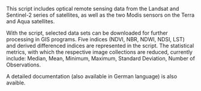 This script includes optical remote sensing data from the Landsat and Sentinel-2 series of satellites, as well as the two Modis sensors on the Terra and Aqua satellites.

With the script, selected data sets can be downloaded for further processing in GIS programs. Five indices (NDVI, NBR, NDWI, NDSI, LST) and derived differenced indices are represented in the script. The statistical metrics, with which the respective image collections are reduced, currently include: Median, Mean, Minimum, Maximum, Standard Deviation, Number of Observations.

A detailed documentation (also available in German language) is also avaible.
